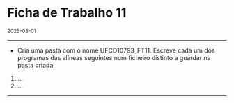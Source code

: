 <h1>Ficha de Trabalho 11</h1>
<small>2025-03-01</small>
<br>

<hr>
<ul>
<li> Cria uma pasta com o nome UFCD10793_FT11. Escreve cada um dos programas das alíneas seguintes num ficheiro distinto a guardar na pasta criada.
</li>

</ul>

<ol>
<li> 
    ...
</li>

<li> 
    ...
</li>

</ol>

<hr>
